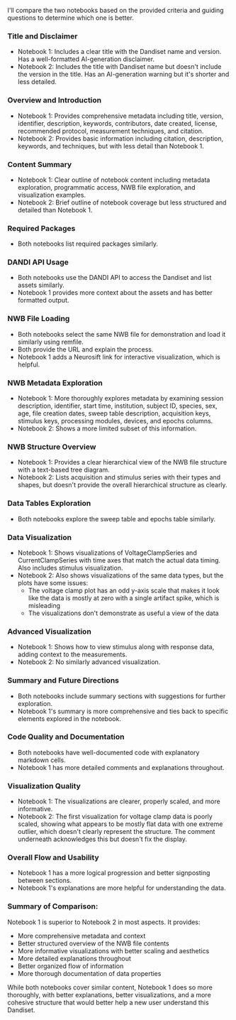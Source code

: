 I'll compare the two notebooks based on the provided criteria and guiding questions to determine which one is better.

### Title and Disclaimer
- Notebook 1: Includes a clear title with the Dandiset name and version. Has a well-formatted AI-generation disclaimer.
- Notebook 2: Includes the title with Dandiset name but doesn't include the version in the title. Has an AI-generation warning but it's shorter and less detailed.

### Overview and Introduction
- Notebook 1: Provides comprehensive metadata including title, version, identifier, description, keywords, contributors, date created, license, recommended protocol, measurement techniques, and citation.
- Notebook 2: Provides basic information including citation, description, keywords, and techniques, but with less detail than Notebook 1.

### Content Summary
- Notebook 1: Clear outline of notebook content including metadata exploration, programmatic access, NWB file exploration, and visualization examples.
- Notebook 2: Brief outline of notebook coverage but less structured and detailed than Notebook 1.

### Required Packages
- Both notebooks list required packages similarly.

### DANDI API Usage
- Both notebooks use the DANDI API to access the Dandiset and list assets similarly.
- Notebook 1 provides more context about the assets and has better formatted output.

### NWB File Loading
- Both notebooks select the same NWB file for demonstration and load it similarly using remfile.
- Both provide the URL and explain the process.
- Notebook 1 adds a Neurosift link for interactive visualization, which is helpful.

### NWB Metadata Exploration
- Notebook 1: More thoroughly explores metadata by examining session description, identifier, start time, institution, subject ID, species, sex, age, file creation dates, sweep table description, acquisition keys, stimulus keys, processing modules, devices, and epochs columns.
- Notebook 2: Shows a more limited subset of this information.

### NWB Structure Overview
- Notebook 1: Provides a clear hierarchical view of the NWB file structure with a text-based tree diagram.
- Notebook 2: Lists acquisition and stimulus series with their types and shapes, but doesn't provide the overall hierarchical structure as clearly.

### Data Tables Exploration
- Both notebooks explore the sweep table and epochs table similarly.

### Data Visualization
- Notebook 1: Shows visualizations of VoltageClampSeries and CurrentClampSeries with time axes that match the actual data timing. Also includes stimulus visualization.
- Notebook 2: Also shows visualizations of the same data types, but the plots have some issues:
  - The voltage clamp plot has an odd y-axis scale that makes it look like the data is mostly at zero with a single artifact spike, which is misleading
  - The visualizations don't demonstrate as useful a view of the data

### Advanced Visualization
- Notebook 1: Shows how to view stimulus along with response data, adding context to the measurements.
- Notebook 2: No similarly advanced visualization.

### Summary and Future Directions
- Both notebooks include summary sections with suggestions for further exploration.
- Notebook 1's summary is more comprehensive and ties back to specific elements explored in the notebook.

### Code Quality and Documentation
- Both notebooks have well-documented code with explanatory markdown cells.
- Notebook 1 has more detailed comments and explanations throughout.

### Visualization Quality
- Notebook 1: The visualizations are clearer, properly scaled, and more informative.
- Notebook 2: The first visualization for voltage clamp data is poorly scaled, showing what appears to be mostly flat data with one extreme outlier, which doesn't clearly represent the structure. The comment underneath acknowledges this but doesn't fix the display.

### Overall Flow and Usability
- Notebook 1 has a more logical progression and better signposting between sections.
- Notebook 1's explanations are more helpful for understanding the data.

### Summary of Comparison:
Notebook 1 is superior to Notebook 2 in most aspects. It provides:
- More comprehensive metadata and context
- Better structured overview of the NWB file contents
- More informative visualizations with better scaling and aesthetics
- More detailed explanations throughout
- Better organized flow of information
- More thorough documentation of data properties

While both notebooks cover similar content, Notebook 1 does so more thoroughly, with better explanations, better visualizations, and a more cohesive structure that would better help a new user understand this Dandiset.